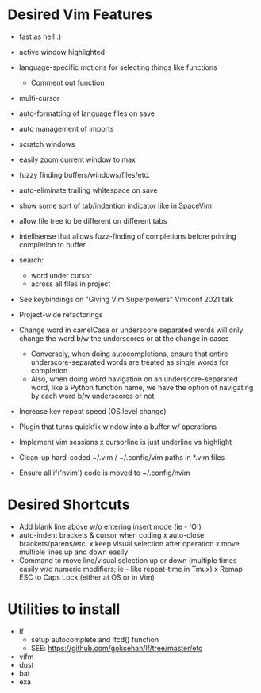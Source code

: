 # Desired Vim Features

- fast as hell :)
- active window highlighted
- language-specific motions for selecting things like functions
  - Comment out function
- multi-cursor
- auto-formatting of language files on save
- auto management of imports
- scratch windows
- easily zoom current window to max
- fuzzy finding buffers/windows/files/etc.
- auto-eliminate trailing whitespace on save
- show some sort of tab/indention indicator like in SpaceVim
- allow file tree to be different on different tabs
- intellisense that allows fuzz-finding of completions before printing
  completion to buffer
- search:
  - word under cursor
  - across all files in project
- See keybindings on "Giving Vim Superpowers" Vimconf 2021 talk
- Project-wide refactorings
- Change word in camelCase or underscore separated words will only change the
  word b/w the underscores or at the change in cases
  - Conversely, when doing autocompletions, ensure that entire
    underscore-separated words are treated as single words for completion
  - Also, when doing word navigation on an underscore-separated word, like a
    Python function name, we have the option of navigating by each word b/w
    underscores or not
- Increase key repeat speed (OS level change)
- Plugin that turns quickfix window into a buffer w/ operations
- Implement vim sessions
x cursorline is just underline vs highlight

- Clean-up hard-coded ~/.vim / ~/.config/vim paths in \*.vim files
- Ensure all if('nvim') code is moved to ~/.config/nvim


Desired Shortcuts
=================
- Add blank line above w/o entering insert mode (ie - 'O')
- auto-indent brackets & cursor when coding
x auto-close brackets/parens/etc.
x keep visual selection after operation
x move multiple lines up and down easily
- Command to move line/visual selection up or down (multiple times easily w/o numeric modifiers;
  ie - like repeat-time in Tmux)
x Remap ESC to Caps Lock (either at OS or in Vim)



Utilities to install
===================
- lf
  - setup autocomplete and lfcd() function
  - SEE: https://github.com/gokcehan/lf/tree/master/etc
- vifm
- dust
- bat
- exa
